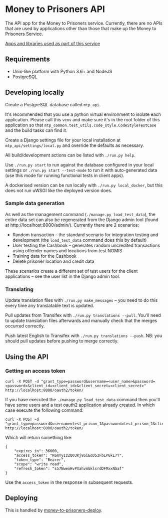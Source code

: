 # Money to Prisoners API

The API app for the Money to Prisoners service. Currently, there are no APIs that are used by applications other than those that make up the Money to Prisoners Service.

[Apps and libraries used as part of this service](https://github.com/orgs/ministryofjustice/teams/money-to-prisoners/repositories)

## Requirements

- Unix-like platform with Python 3.6+ and NodeJS
- PostgreSQL

## Developing locally

Create a PostgreSQL database called `mtp_api`.

It's recommended that you use a python virtual environment to isolate each application.
Please call this `venv` and make sure it's in the root folder of this application so that `mtp_common.test_utils.code_style.CodeStyleTestCase` and the build tasks can find it.

Create a Django settings file for your local installation at `mtp_api/settings/local.py` and override the defaults as necessary.

All build/development actions can be listed with `./run.py help`.

Use `./run.py start` to run against the database configured in your local settings or `./run.py start --test-mode` to run it with auto-generated data (use this mode for running functional tests in client apps).

A dockerised version can be run locally with `./run.py local_docker`, but this does not run uWSGI like the deployed version does.

### Sample data generation

As well as the management command (`./manage.py load_test_data`), the entire data set can also be regenerated from the Django admin tool (found at http://localhost:8000/admin/). Currently there are 2 scenarios:

* Random transaction – the standard scenario for integration testing and development (the `load_test_data` command does this by default)
* User testing the Cashbook – generates random uncredited transactions using offender names and locations from test NOMIS
* Training data for the Cashbook
* Delete prisoner location and credit data

These scenarios create a different set of test users for the client applications – see the user list in the Django admin tool.

### Translating

Update translation files with `./run.py make_messages` – you need to do this every time any translatable text is updated.

Pull updates from Transifex with ``./run.py translations --pull``. You'll need to update translation files afterwards and manually check that the merges occurred correctly.

Push latest English to Transifex with ``./run.py translations --push``. NB: you should pull updates before pushing to merge correctly.

## Using the API
### Getting an access token

```
curl -X POST -d "grant_type=password&username=<user_name>&password=<password>&client_id=<client_id>&client_secret=<client_secret>" http://localhost:8000/oauth2/token/
```

If you have executed the `./manage.py load_test_data` command then you'll have some users and a test oauth2 application already created. In which case execute the following command:

```
curl -X POST -d "grant_type=password&username=test_prison_1&password=test_prison_1&client_id=cashbook&client_secret=cashbook" http://localhost:8000/oauth2/token/
```

Which will return something like:

```
{
    "expires_in": 36000,
    "access_token": "R6mYyIzZQ03Kj95iEoD53FbLPGkL7Y",
    "token_type": "Bearer",
    "scope": "write read",
    "refresh_token": "s57NweoHvPXahvmGklsrdDFMxxNSaf"
}
```

Use the `access_token` in the response in subsequent requests.

## Deploying

This is handled by [money-to-prisoners-deploy](https://github.com/ministryofjustice/money-to-prisoners-deploy/).
